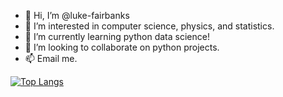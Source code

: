 - 👋 Hi, I’m @luke-fairbanks
- 👀 I’m interested in computer science, physics, and statistics.
- 🌱 I’m currently learning python data science!
- 💞️ I’m looking to collaborate on python projects.
- 📫 Email me.

[![Top Langs](https://github-readme-stats.vercel.app/api/top-langs/?username=luke-fairbanks&layout=compact&hide=html)](https://github.com/anuraghazra/github-readme-stats)

<!---
luke-fairbanks/luke-fairbanks is a ✨ special ✨ repository because its `README.md` (this file) appears on your GitHub profile.
You can click the Preview link to take a look at your changes.
--->
